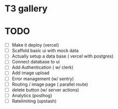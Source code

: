 # T3 gallery

# TODO

- [ ] Make it deploy (vercel)
- [ ] Scaffold basic ui with mock data
- [ ] Actually setup a data base ( vercel with postgres)
- [ ] Connect database to ui
- [ ] Add Authentication ( w/ clerk)
- [ ] Add image upload 
- [ ] Error management (w/ sentry)
- [ ] Routing / image page ( parallel route)
- [ ] delete button (w/ server actions)
- [ ] Analytics (posthog)
- [ ] Ratelimiting (upstash)